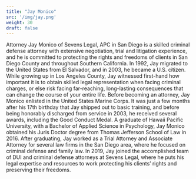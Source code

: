 ```yaml
---
title: "Jay Monico"
src: '/img/jay.png'
weight: 30
draft: false
---
```


Attorney Jay Monico of Sevens Legal, APC in San Diego is a skilled criminal defense attorney with extensive negotiation, trial and litigation experience, and he is committed to protecting the rights and freedoms of clients in San Diego County and throughout Southern California. In 1992, Jay migrated to the United States from El Salvador, and in 2003, he became a U.S. citizen. While growing up in Los Angeles County, Jay witnessed first-hand how important it is to obtain skilled legal representation when facing criminal charges, or else risk facing far-reaching, long-lasting consequences that can change the course of your entire life. Before becoming an attorney, Jay Monico enlisted in the United States Marine Corps. It was just a few months after his 17th birthday that Jay shipped out to basic training, and before being honorably discharged from service in 2003, he received several awards, including the Good Conduct Medal. A graduate of Hawaii Pacific University, with a Bachelor of Applied Science in Psychology, Jay Monico obtained his Juris Doctor degree from Thomas Jefferson School of Law in 2016. After graduating, Jay worked as a Trial Attorney and Associate Attorney for several law firms in the San Diego area, where he focused on criminal defense and family law. In 2019, Jay joined the accomplished team of DUI and criminal defense attorneys at Sevens Legal, where he puts his legal expertise and resources to work protecting his clients’ rights and preserving their freedoms.